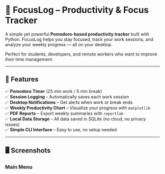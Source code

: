# 🍅 FocusLog – Productivity & Focus Tracker

A simple yet powerful **Pomodoro-based productivity tracker** built with Python. FocusLog helps you stay focused, track your work sessions, and analyze your weekly progress — all on your desktop.

Perfect for students, developers, and remote workers who want to improve their time management.

---

## 🌟 Features

✅ **Pomodoro Timer** (25 min work / 5 min break)  
✅ **Session Logging** – Automatically saves each work session  
✅ **Desktop Notifications** – Get alerts when work or break ends  
✅ **Weekly Productivity Chart** – Visualize your progress with `matplotlib`  
✅ **PDF Reports** – Export weekly summaries with `reportlab`  
✅ **Local Data Storage** – All data saved in SQLite (no cloud, no privacy issues)  
✅ **Simple CLI Interface** – Easy to use, no setup needed

---

## 🖥️ Screenshots

### Main Menu
